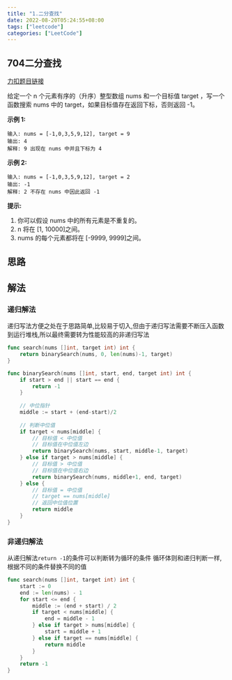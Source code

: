 ```yaml
---
title: "1.二分查找"
date: 2022-08-20T05:24:55+08:00
tags: ["leetcode"]
categories: ["LeetCode"]
---
```


## 704二分查找

[力扣题目链接](https://leetcode.cn/problems/binary-search/)

给定一个 n 个元素有序的（升序）整型数组 nums 和一个目标值 target  ，写一个函数搜索 nums 中的 target，如果目标值存在返回下标，否则返回 -1。

**示例 1:**

    输入: nums = [-1,0,3,5,9,12], target = 9
    输出: 4
    解释: 9 出现在 nums 中并且下标为 4

**示例 2:**

    输入: nums = [-1,0,3,5,9,12], target = 2
    输出: -1
    解释: 2 不存在 nums 中因此返回 -1

 


**提示:**

1. 你可以假设 nums 中的所有元素是不重复的。
2. n 将在 [1, 10000]之间。
3. nums 的每个元素都将在 [-9999, 9999]之间。

## 思路

## 解法

### 递归解法
递归写法方便之处在于思路简单,比较易于切入,但由于递归写法需要不断压入函数到运行堆栈,所以最终需要转为性能较高的非递归写法

```go
func search(nums []int, target int) int {
    return binarySearch(nums, 0, len(nums)-1, target)
}

func binarySearch(nums []int, start, end, target int) int {
    if start > end || start == end {
        return -1
    }
    
    // 中位指针
    middle := start + (end-start)/2
    
    // 判断中位值
    if target < nums[middle] {
        // 目标值 < 中位值
        // 目标值在中位值左边
        return binarySearch(nums, start, middle-1, target)
    } else if target > nums[middle] {
        // 目标值 > 中位值
        // 目标值在中位值右边
        return binarySearch(nums, middle+1, end, target)
    } else {
        // 目标值 = 中位值
        // target == nums[middle]
        // 返回中位值位置
        return middle
    }
}
```

### 非递归解法
从递归解法`return -1`的条件可以判断转为循环的条件
循环体则和递归判断一样,根据不同的条件替换不同的值

```go
func search(nums []int, target int) int {
    start := 0
    end := len(nums) - 1
    for start <= end {
        middle := (end + start) / 2
        if target < nums[middle] {
            end = middle - 1
        } else if target > nums[middle] {
            start = middle + 1
        } else if target == nums[middle] {
            return middle
        }
    }
    return -1
}

```
